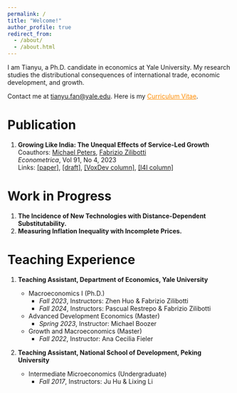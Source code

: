 ```yaml
---
permalink: /
title: "Welcome!"
author_profile: true
redirect_from: 
  - /about/
  - /about.html
---
```


I am Tianyu, a Ph.D. candidate in economics at Yale University. My research studies the distributional consequences of international trade, economic development, and growth.

Contact me at <span style="color: darkorange;">tianyu.fan@yale.edu</span>. Here is my <a href="/files/CV_FAN_Tianyu.pdf" style="color: darkorange;">Curriculum Vitae</a>.

Publication
======

1. **Growing Like India: The Unequal Effects of Service-Led Growth**  
   Coauthors: [Michael Peters](https://mipeters.weebly.com), [Fabrizio Zilibotti](https://campuspress.yale.edu/zilibotti/)  
   *Econometrica*, Vol 91, No 4, 2023  
   Links: [\[paper\]](/files/FPZ_UnequalGrowth.pdf), [\[draft\]](/files/FPZ_ECMA_final.pdf), [\[VoxDev column\]](https://voxdev.org/topic/macroeconomics-growth/how-services-drive-growth-emerging-economies-evidence-india), [\[I4I column\]](https://www.ideasforindia.in/topics/macroeconomics/india-s-service-led-economic-growth.html)

Work in Progress
======

1. **The Incidence of New Technologies with Distance-Dependent Substitutability.**
2. **Measuring Inflation Inequality with Incomplete Prices.**

Teaching Experience
======

1. **Teaching Assistant, Department of Economics, Yale University**  
   - Macroeconomics I (Ph.D.)
     - *Fall 2023*, Instructors: Zhen Huo & Fabrizio Zilibotti
     - *Fall 2024*, Instructors: Pascual Restrepo & Fabrizio Zilibotti
   - Advanced Development Economics (Master)
     - *Spring 2023*, Instructor: Michael Boozer
   - Growth and Macroeconomics (Master)
     - *Fall 2022*, Instructor: Ana Cecilia Fieler

2. **Teaching Assistant, National School of Development, Peking University**  
   - Intermediate Microeconomics (Undergraduate)
     - *Fall 2017*, Instructors: Ju Hu & Lixing Li
